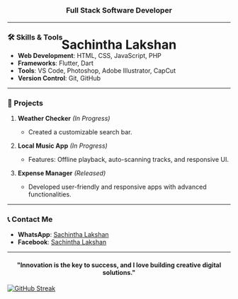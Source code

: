 <h1 align="center" style="margin-bottom: 0;">Sachintha Lakshan</h1>
<h3 align="center" style="margin-top: -105px;">Full Stack Software Developer</h3>

---

### 🛠️ Skills & Tools  
- **Web Development**: HTML, CSS, JavaScript, PHP  
- **Frameworks**: Flutter, Dart  
- **Tools**: VS Code, Photoshop, Adobe Illustrator, CapCut  
- **Version Control**: Git, GitHub  

---

### 🌟 Projects  
1. **Weather Checker** *(In Progress)*  
   - Created a customizable search bar.  

2. **Local Music App** *(In Progress)*  
   - Features: Offline playback, auto-scanning tracks, and responsive UI.  

3. **Expense Manager** *(Released)*  
   - Developed user-friendly and responsive apps with advanced functionalities.

---

### 📞 Contact Me    
- **WhatsApp**: [Sachintha Lakshan](https://sync.short.gy/whatsapp)  
- **Facebook**: [Sachintha Lakshan](https://sync.short.gy/facebook)  

---

<h4 align="center">"Innovation is the key to success, and I love building creative digital solutions."</h4>

<a href="https://git.io/streak-stats"><img src="https://streak-stats.demolab.com?user=Sachintha%20Lakshan&theme=highcontrast" alt="GitHub Streak" /></a>
